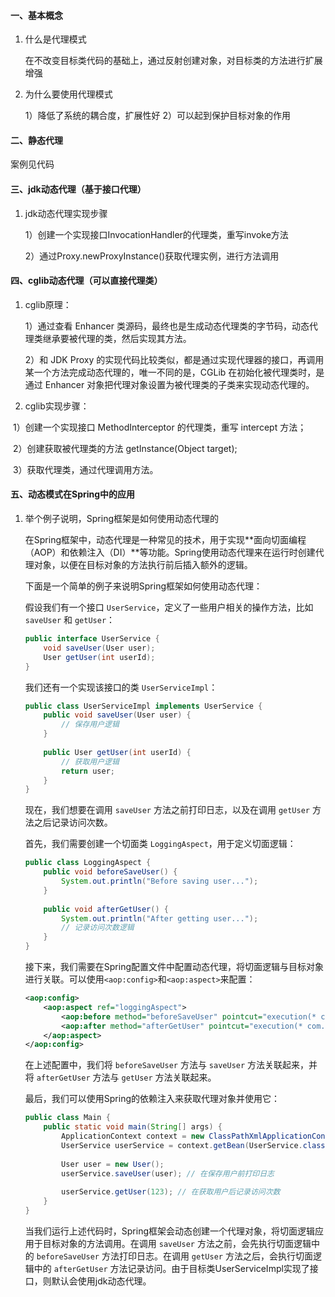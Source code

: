 #### 一、基本概念

1. 什么是代理模式

   在不改变目标类代码的基础上，通过反射创建对象，对目标类的方法进行扩展增强

2. 为什么要使用代理模式

   1）降低了系统的耦合度，扩展性好
   2）可以起到保护目标对象的作用

#### 二、静态代理

案例见代码

#### 三、jdk动态代理（基于接口代理）

1. jdk动态代理实现步骤

   1）创建一个实现接口InvocationHandler的代理类，重写invoke方法

   2）通过Proxy.newProxyInstance()获取代理实例，进行方法调用

#### 四、cglib动态代理（可以直接代理类）

1. cglib原理：

   1）通过查看 Enhancer 类源码，最终也是生成动态代理类的字节码，动态代理类继承要被代理的类，然后实现其方法。

   2）和 JDK Proxy 的实现代码比较类似，都是通过实现代理器的接口，再调用某一个方法完成动态代理的，唯一不同的是，CGLib 在初始化被代理类时，是通过 Enhancer 对象把代理对象设置为被代理类的子类来实现动态代理的。

2. cglib实现步骤：

​		1）创建一个实现接口 MethodInterceptor 的代理类，重写 intercept 方法；

​		2）创建获取被代理类的方法 getInstance(Object target);

​		3）获取代理类，通过代理调用方法。

#### 五、动态模式在Spring中的应用

1. 举个例子说明，Spring框架是如何使用动态代理的

   在Spring框架中，动态代理是一种常见的技术，用于实现**面向切面编程（AOP）和依赖注入（DI）**等功能。Spring使用动态代理来在运行时创建代理对象，以便在目标对象的方法执行前后插入额外的逻辑。

   下面是一个简单的例子来说明Spring框架如何使用动态代理：

   假设我们有一个接口 `UserService`，定义了一些用户相关的操作方法，比如 `saveUser` 和 `getUser`：

   ```java
   public interface UserService {
       void saveUser(User user);
       User getUser(int userId);
   }
   ```

   我们还有一个实现该接口的类 `UserServiceImpl`：

   ```java
   public class UserServiceImpl implements UserService {
       public void saveUser(User user) {
           // 保存用户逻辑
       }
       
       public User getUser(int userId) {
           // 获取用户逻辑
           return user;
       }
   }
   ```

   现在，我们想要在调用 `saveUser` 方法之前打印日志，以及在调用 `getUser` 方法之后记录访问次数。

   首先，我们需要创建一个切面类 `LoggingAspect`，用于定义切面逻辑：

   ```java
   public class LoggingAspect {
       public void beforeSaveUser() {
           System.out.println("Before saving user...");
       }
       
       public void afterGetUser() {
           System.out.println("After getting user...");
           // 记录访问次数逻辑
       }
   }
   ```

   接下来，我们需要在Spring配置文件中配置动态代理，将切面逻辑与目标对象进行关联。可以使用`<aop:config>`和`<aop:aspect>`来配置：

   ```xml
   <aop:config>
       <aop:aspect ref="loggingAspect">
           <aop:before method="beforeSaveUser" pointcut="execution(* com.example.UserService.saveUser(..))" />
           <aop:after method="afterGetUser" pointcut="execution(* com.example.UserService.getUser(..))" />
       </aop:aspect>
   </aop:config>
   ```

   在上述配置中，我们将 `beforeSaveUser` 方法与 `saveUser` 方法关联起来，并将 `afterGetUser` 方法与 `getUser` 方法关联起来。

   最后，我们可以使用Spring的依赖注入来获取代理对象并使用它：

   ```java
   public class Main {
       public static void main(String[] args) {
           ApplicationContext context = new ClassPathXmlApplicationContext("spring-config.xml");
           UserService userService = context.getBean(UserService.class);
           
           User user = new User();
           userService.saveUser(user); // 在保存用户前打印日志
           
           userService.getUser(123); // 在获取用户后记录访问次数
       }
   }
   ```

   当我们运行上述代码时，Spring框架会动态创建一个代理对象，将切面逻辑应用于目标对象的方法调用。在调用 `saveUser` 方法之前，会先执行切面逻辑中的 `beforeSaveUser` 方法打印日志。在调用 `getUser` 方法之后，会执行切面逻辑中的 `afterGetUser` 方法记录访问。由于目标类UserServiceImpl实现了接口，则默认会使用jdk动态代理。

